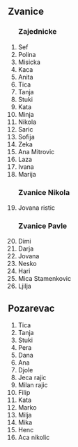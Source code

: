 
## Zvanice



<ol>

### Zajednicke

<li>Sef</li>
<li>Polina</li>
<li>Misicka</li>
<li>Kaca</li>
<li>Anita</li>
<li>Tica</li>
<li>Tanja</li>
<li>Stuki</li>
<li>Kata</li>
<li>Minja</li>
<li>Nikola</li>
<li>Saric</li>
<li>Sofija</li>
<li>Zeka</li>
<li>Ana Mitrovic</li>
<li>Laza</li>
<li>Ivana</li>
<li>Marija</li>

### Zvanice Nikola

<li>Jovana ristic</li>

### Zvanice Pavle

<li>Dimi</li>
<li>Darja</li>
<li>Jovana</li>
<li>Nesko</li>
<li>Hari</li>
<li>Mica Stamenkovic</li>
<li>Ljilja</li>

</ol>

## Pozarevac
<ol>
<li>Tica</li>
<li>Tanja</li>
<li>Stuki</li>
<li>Pera</li>
<li>Dana</li>
<li>Ana</li>
<li>Djole</li>
<li>Jeca rajic</li>
<li>Milan rajic</li>
<li>Filip</li>
<li>Kata</li>
<li>Marko</li>
<li>Milja</li>
<li>Mika</li>
<li>Henc</li>
<li>Aca nikolic</li>
</ol>

